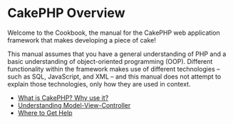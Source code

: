 # CakePHP Overview

Welcome to the Cookbook, the manual for the CakePHP web application
framework that makes developing a piece of cake!

This manual assumes that you have a general understanding of PHP
and a basic understanding of object-oriented programming (OOP).
Different functionality within the framework makes use of different
technologies – such as SQL, JavaScript, and XML – and this manual
does not attempt to explain those technologies, only how they are
used in context.

- [What is CakePHP? Why use it?](cakephp-overview/what-is-cakephp-why-use-it)
- [Understanding Model-View-Controller](cakephp-overview/understanding-model-view-controller)
- [Where to Get Help](cakephp-overview/where-to-get-help)
